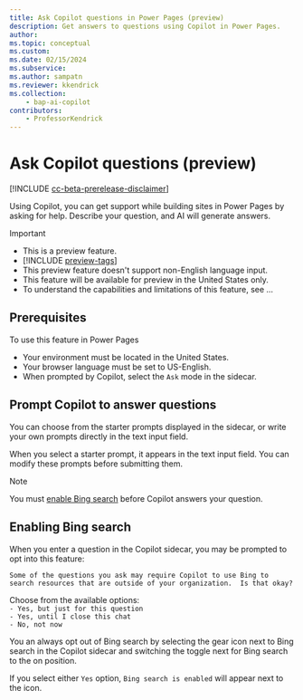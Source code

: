 ```yaml
---
title: Ask Copilot questions in Power Pages (preview)
description: Get answers to questions using Copilot in Power Pages.
author: 
ms.topic: conceptual
ms.custom: 
ms.date: 02/15/2024
ms.subservice:
ms.author: sampatn
ms.reviewer: kkendrick
ms.collection: 
    - bap-ai-copilot
contributors:
    - ProfessorKendrick
---
```


# Ask Copilot questions (preview)

[!INCLUDE [cc-beta-prerelease-disclaimer](../includes/cc-beta-prerelease-disclaimer.md)]

Using Copilot, you can get support while building sites in Power Pages by asking for help. Describe your question, and AI will generate answers.

> [!IMPORTANT]
> - This is a preview feature.
> - [!INCLUDE [preview-tags](../includes/cc-preview-features-definition.md)]
> - This preview feature doesn't support non-English language input.
> - This feature will be available for preview in the United States only.
> - To understand the capabilities and limitations of this feature, see ...

## Prerequisites

To use this feature in Power Pages

- Your environment must be located in the United States.
- Your browser language must be set to US-English.
- When prompted by Copilot, select the `Ask` mode in the sidecar.

## Prompt Copilot to answer questions

You can choose from the starter prompts displayed in the sidecar, or write your own prompts directly in the text input field.

When you select a starter prompt, it appears in the text input field. You can modify these prompts before submitting them.

>[!NOTE]
> You must [enable  Bing search](#enabling-bing-search) before Copilot answers your question.

## Enabling Bing search

When you enter a question in the Copilot sidecar, you may be prompted to opt into this feature:

`Some of the questions you ask may require Copilot to use Bing to search resources that are outside of your organization.  Is that okay?`

Choose from the available options:<br />
`- Yes, but just for this question`<br />
`- Yes, until I close this chat`<br />
`- No, not now`

You an always opt out of Bing search by selecting the gear icon next to Bing search in the Copilot sidecar and switching the toggle next for Bing search to the on position.

If you select either `Yes` option, `Bing search is enabled` will appear next to the icon. 


